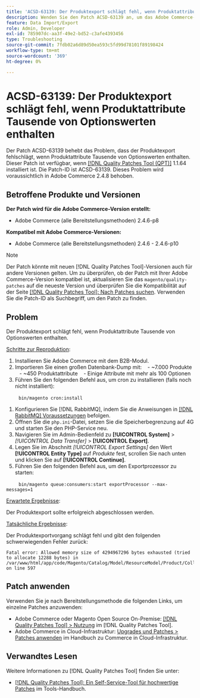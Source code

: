 ```yaml
---
title: 'ACSD-63139: Der Produktexport schlägt fehl, wenn Produktattribute Tausende von Optionswerten enthalten'
description: Wenden Sie den Patch ACSD-63139 an, um das Adobe Commerce-Problem zu beheben, bei dem der Produktexport fehlschlägt, wenn Produktattribute Tausende von Optionswerten enthalten.
feature: Data Import/Export
role: Admin, Developer
exl-id: 785907dc-aa3f-49e2-bd52-c3afe4393456
type: Troubleshooting
source-git-commit: 7fdb02a6d89d50ea593c5fd99d78101f89198424
workflow-type: tm+mt
source-wordcount: '369'
ht-degree: 0%

---
```


# ACSD-63139: Der Produktexport schlägt fehl, wenn Produktattribute Tausende von Optionswerten enthalten

Der Patch ACSD-63139 behebt das Problem, dass der Produktexport fehlschlägt, wenn Produktattribute Tausende von Optionswerten enthalten. Dieser Patch ist verfügbar, wenn [[!DNL Quality Patches Tool (QPT)]](/help/tools/quality-patches-tool/quality-patches-tool-to-self-serve-quality-patches.md) 1.1.64 installiert ist. Die Patch-ID ist ACSD-63139. Dieses Problem wird voraussichtlich in Adobe Commerce 2.4.8 behoben.

## Betroffene Produkte und Versionen

**Der Patch wird für die Adobe Commerce-Version erstellt:**

* Adobe Commerce (alle Bereitstellungsmethoden) 2.4.6-p8

**Kompatibel mit Adobe Commerce-Versionen:**

* Adobe Commerce (alle Bereitstellungsmethoden) 2.4.6 - 2.4.6-p10

>[!NOTE]
>
>Der Patch könnte mit neuen [!DNL Quality Patches Tool]-Versionen auch für andere Versionen gelten. Um zu überprüfen, ob der Patch mit Ihrer Adobe Commerce-Version kompatibel ist, aktualisieren Sie das `magento/quality-patches` auf die neueste Version und überprüfen Sie die Kompatibilität auf der Seite [[!DNL Quality Patches Tool]: Nach Patches suchen](https://experienceleague.adobe.com/tools/commerce-quality-patches/index.html). Verwenden Sie die Patch-ID als Suchbegriff, um den Patch zu finden.

## Problem

Der Produktexport schlägt fehl, wenn Produktattribute Tausende von Optionswerten enthalten.

<u>Schritte zur Reproduktion</u>:

1. Installieren Sie Adobe Commerce mit dem B2B-Modul.
1. Importieren Sie einen großen Datenbank-Dump mit:
   &#x200B;- ~7.000 Produkte
   &#x200B;- ~450 Produktattribute
   &#x200B;- Einige Attribute mit mehr als 100 Optionen
1. Führen Sie den folgenden Befehl aus, um cron zu installieren (falls noch nicht installiert):

   ```
   bin/magento cron:install
   ```

1. Konfigurieren Sie [!DNL RabbitMQ], indem Sie die Anweisungen in [[!DNL RabbitMQ] Voraussetzungen](https://experienceleague.adobe.com/en/docs/commerce-operations/installation-guide/prerequisites/rabbitmq) befolgen.
1. Öffnen Sie die `php.ini`-Datei, setzen Sie die Speicherbegrenzung auf 4G und starten Sie den PHP-Service neu.
1. Navigieren Sie im Admin-Bedienfeld zu **[!UICONTROL System]** > *[!UICONTROL Data Transfer]* > **[!UICONTROL Export]**.
1. Legen Sie im Abschnitt *[!UICONTROL Export Settings]* den Wert **[!UICONTROL Entity Type]** auf *Produkte* fest, scrollen Sie nach unten und klicken Sie auf **[!UICONTROL Continue]**.
1. Führen Sie den folgenden Befehl aus, um den Exportprozessor zu starten:

   ```
   bin/magento queue:consumers:start exportProcessor --max-messages=1
   ```

<u>Erwartete Ergebnisse</u>:

Der Produktexport sollte erfolgreich abgeschlossen werden.

<u>Tatsächliche Ergebnisse</u>:

Der Produktexportvorgang schlägt fehl und gibt den folgenden schwerwiegenden Fehler zurück:

```
Fatal error: Allowed memory size of 4294967296 bytes exhausted (tried to allocate 12288 bytes) in /var/www/html/app/code/Magento/Catalog/Model/ResourceModel/Product/Collection.php on line 597
```

## Patch anwenden

Verwenden Sie je nach Bereitstellungsmethode die folgenden Links, um einzelne Patches anzuwenden:

* Adobe Commerce oder Magento Open Source On-Premise: [[!DNL Quality Patches Tool] > Nutzung](/help/tools/quality-patches-tool/usage.md) im [!DNL Quality Patches Tool].
* Adobe Commerce in Cloud-Infrastruktur: [Upgrades und Patches > Patches anwenden](https://experienceleague.adobe.com/docs/commerce-cloud-service/user-guide/develop/upgrade/apply-patches.html) im Handbuch zu Commerce in Cloud-Infrastruktur.

## Verwandtes Lesen

Weitere Informationen zu [!DNL Quality Patches Tool] finden Sie unter:

* [[!DNL Quality Patches Tool]: Ein Self-Service-Tool für hochwertige Patches](/help/tools/quality-patches-tool/quality-patches-tool-to-self-serve-quality-patches.md) im Tools-Handbuch.
